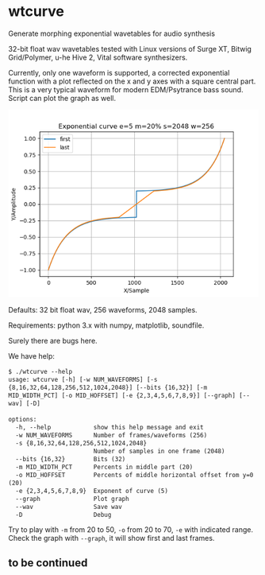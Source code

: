 # wtcurve

Generate morphing exponential wavetables for audio synthesis

32-bit float wav wavetables tested with Linux versions of Surge XT, Bitwig Grid/Polymer, u-he Hive 2, Vital software synthesizers.

Currently, only one waveform is supported, a corrected exponential function with a plot reflected on the x and y axes with a square central part. This is a very typical waveform for modern EDM/Psytrance bass sound. Script can plot the graph as well.

![Default waveforms](images/Figure_1.png)

Defaults: 32 bit float wav, 256 waveforms, 2048 samples.

Requirements: python 3.x with numpy, matplotlib, soundfile.

Surely there are bugs here.

We have help:

```text
$ ./wtcurve --help
usage: wtcurve [-h] [-w NUM_WAVEFORMS] [-s {8,16,32,64,128,256,512,1024,2048}] [--bits {16,32}] [-m MID_WIDTH_PCT] [-o MID_HOFFSET] [-e {2,3,4,5,6,7,8,9}] [--graph] [--wav] [-D]

options:
  -h, --help            show this help message and exit
  -w NUM_WAVEFORMS      Number of frames/waveforms (256)
  -s {8,16,32,64,128,256,512,1024,2048}
                        Number of samples in one frame (2048)
  --bits {16,32}        Bits (32)
  -m MID_WIDTH_PCT      Percents in middle part (20)
  -o MID_HOFFSET        Percents of middle horizontal offset from y=0 (20)
  -e {2,3,4,5,6,7,8,9}  Exponent of curve (5)
  --graph               Plot graph
  --wav                 Save wav
  -D                    Debug
```

Try to play with `-m` from 20 to 50, `-o` from 20 to 70, `-e` with indicated range. Check the graph with `--graph`, it will show first and last frames.

## to be continued
